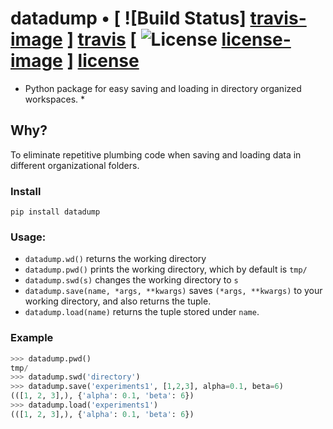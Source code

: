# datadump • [ ![Build Status] [travis-image] ] [travis] [ ![License] [license-image] ] [license]

* Python package for easy saving and loading in directory organized workspaces. *

[travis-image]: https://travis-ci.org/riceric22/datadump.png?branch=master
[travis]: https://travis-ci.org/riceric22/datadump

[license-image]: http://img.shields.io/badge/license-Apache--2-blue.svg?style=flat
[license]: LICENSE

## Why? 
To eliminate repetitive plumbing code when saving and loading data in different
organizational folders. 

### Install
`pip install datadump`

### Usage: 

+ `datadump.wd()` returns the working directory
+ `datadump.pwd()` prints the working directory, which by default is `tmp/`
+ `datadump.swd(s)` changes the working directory to `s`
+ `datadump.save(name, *args, **kwargs)` saves `(*args, **kwargs)` to your
working directory, and also returns the tuple. 
+ `datadump.load(name)` returns the tuple stored under `name`. 

### Example

```Python
>>> datadump.pwd()
tmp/
>>> datadump.swd('directory')
>>> datadump.save('experiments1', [1,2,3], alpha=0.1, beta=6)
(([1, 2, 3],), {'alpha': 0.1, 'beta': 6})
>>> datadump.load('experiments1')
(([1, 2, 3],), {'alpha': 0.1, 'beta': 6})
```